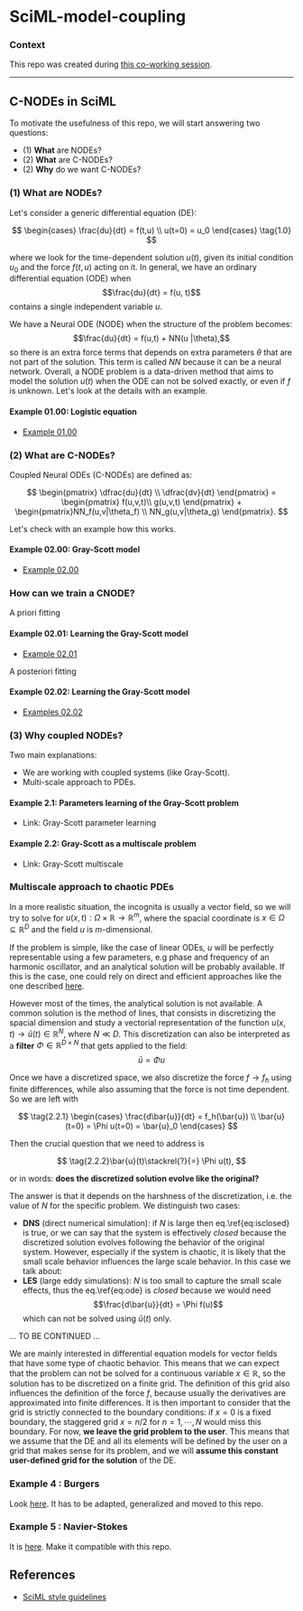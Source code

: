 # SciML-model-coupling

### Context

This repo was created during [this co-working session](https://github.com/DEEPDIP-project/logs/blob/main/meetings/2024-02-20%20Coworking%20session.md).

----

## C-NODEs in SciML

To motivate the usefulness of this repo, we will start answering two questions:
* (1) **What** are NODEs? 
* (2) **What** are C-NODEs?
* (2) **Why** do we want C-NODEs?

### (1) What are NODEs?

Let's consider a generic differential equation (DE):

$$
\begin{cases} \frac{du}{dt} = f(t,u) \\
u(t=0) = u_0 \end{cases} \tag{1.0}
$$

where we look for the time-dependent solution $u(t)$, given its initial condition $u_0$ and the force $f(t,u)$ acting on it.
In general, we have an ordinary differential equation (ODE) when $$\frac{du}{dt} = f(u, t)$$ contains a single independent variable $u$.

We have a Neural ODE (NODE) when the structure of the problem becomes: $$\frac{du}{dt} = f(u,t) + NN(u |\theta),$$ so there is an extra force terms that depends on extra parameters $\theta$ that are not part of the solution. This term is called $NN$ because it can be a neural network. Overall, a NODE problem is a data-driven method that aims to model the solution $u(t)$ when the ODE can not be solved exactly, or even if $f$ is unknown. Let's look at the details with an example.

#### Example 01.00: Logistic equation

* [Example 01.00](examples/01.00-Logistic.jl)

### (2) What are C-NODEs?

Coupled Neural ODEs (C-NODEs) are defined as:

$$
\begin{pmatrix} \dfrac{du}{dt} \\
\dfrac{dv}{dt} \end{pmatrix} = \begin{pmatrix} f(u,v,t)\\
g(u,v,t) \end{pmatrix} + \begin{pmatrix}NN_f(u,v|\theta_f) \\
NN_g(u,v|\theta_g) \end{pmatrix}.
$$

Let's check with an example how this works.

#### Example 02.00: Gray-Scott model
* [Example 02.00](examples/02.00-GrayScott.jl)

### How can we train a CNODE?
A priori fitting
#### Example 02.01: Learning the Gray-Scott model
* [Example 02.01](examples/02.01-GrayScott.jl)
  
A posteriori fitting
#### Example 02.02: Learning the Gray-Scott model
* [Examples 02.02](examples/02.01-GrayScott_wMultDTO.jl)

### (3) Why coupled NODEs? 
Two main explanations:
* We are working with coupled systems (like Gray-Scott).
* Multi-scale approach to PDEs.

#### Example 2.1: Parameters learning of the Gray-Scott problem
* Link: Gray-Scott parameter learning
  
#### Example 2.2: Gray-Scott as a multiscale problem
* Link: Gray-Scott multiscale

### Multiscale approach to chaotic PDEs
In a more realistic situation, the incognita is usually a vector field, so we will try to solve for $u(x,t): \Omega \times \mathbb{R} \rightarrow \mathbb{R}^m$, where the spacial coordinate is $x\in \Omega \subseteq \mathbb{R}^D$ and the field $u$ is $m$-dimensional.

If the problem is simple, like the case of linear ODEs, $u$ will be perfectly representable using a few parameters, e.g phase and frequency of an harmonic oscillator, and an analytical solution will be probably available.
If this is the case, one could rely on direct and efficient approaches like the one described [here](https://docs.sciml.ai/DiffEqDocs/stable/examples/classical_physics/).

However most of the times, the analytical solution is not available. A common solution is the method of lines, that consists in discretizing the spacial dimension and study a vectorial representation of the function $u(x,t) \rightarrow \bar{u}(t)\in \mathbb{R}^N$, where $N\ll D$. This discretization can also be interpreted as a **filter** $\Phi\in\mathbb{R}^{D\times N}$ that gets applied to the field:
$$\bar{u}= \Phi u$$

Once we have a discretized space, we also discretize the force $f\rightarrow f_h$ using finite differences, while also assuming that the force is not time dependent. So we are left with

$$
\tag{2.2.1}
\begin{cases}
\frac{d\bar{u}}{dt} = f_h(\bar{u}) \\
\bar{u}(t=0) = \Phi u(t=0) = \bar{u}_0
\end{cases}
$$

Then the crucial question that we need to address is 

$$
\tag{2.2.2}\bar{u}(t)\stackrel{?}{=} \Phi u(t),
$$

or in words: **does the discretized solution evolve like the original?**

The answer is that it depends on the harshness of the discretization, i.e. the value of $N$ for the specific problem.
We distinguish two cases:
* **DNS** (direct numerical simulation): if $N$ is large then eq.\ref{eq:isclosed} is true, or we can say that the system is effectively *closed* because the discretized solution evolves following the behavior of the original system.
However, especially if the system is chaotic, it is likely that the small scale behavior influences the large scale behavior. In this case we talk about:
* **LES** (large eddy simulations): $N$ is too small to capture the small scale effects, thus the eq.\ref{eq:ode} is *closed* because we would need $$\frac{d\bar{u}}{dt} = \Phi f(u)$$ which can not be solved using $\bar{u}(t)$ only. 

... TO BE CONTINUED ...

We are mainly interested in differential equation models for vector fields that have some type of chaotic behavior. This means that we can expect that the problem can not be solved for a continuous variable $x\in\mathbb{R}$, so the solution has to be discretized on a finite grid. The definition of this grid also influences the definition of the force $f$, because usually the derivatives are approximated into finite differences. It is then important to consider that the grid is strictly connected to the boundary conditions: if $x=0$ is a fixed boundary, the staggered grid $x=n/2$ for $n=1,\cdots,N$ would miss this boundary. 
For now, **we leave the grid problem to the user**. This means that we assume that the DE and all its elements will be defined by the user on a grid that makes sense for its problem, and we will **assume this constant user-defined grid for the solution** of the DE.

### Example 4 : Burgers
Look [here](https://github.com/DEEPDIP-project/NeuralNS-SciML-Tutorials). It has to be adapted, generalized and moved to this repo.

### Example 5 : Navier-Stokes
It is [here](https://github.com/DEEPDIP-project/NeuralNS-SciML-Tutorials). Make it compatible with this repo.

## References

* [SciML style guidelines](https://github.com/SciML/SciMLStyle)

